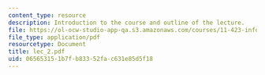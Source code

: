 ```yaml
---
content_type: resource
description: Introduction to the course and outline of the lecture.
file: https://ol-ocw-studio-app-qa.s3.amazonaws.com/courses/11-423-information-and-communication-technologies-in-community-development-spring-2004/065653151b7fb83352fac631e85d5f18_lec_2.pdf
file_type: application/pdf
resourcetype: Document
title: lec_2.pdf
uid: 06565315-1b7f-b833-52fa-c631e85d5f18
---
```

